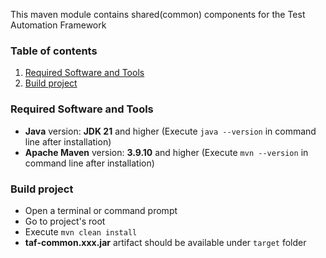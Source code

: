 This maven module contains shared(common) components for the Test Automation Framework

### Table of contents
1. [Required Software and Tools](#required-software-and-tools)
2. [Build project](#build-project)

<a name="required-software-and-tools"></a>
### Required Software and Tools  
* **Java** version: **JDK 21** and higher (Execute `java --version` in command line after installation)
* **Apache Maven** version: **3.9.10** and higher (Execute `mvn --version` in command line after installation)

<a name="build-project"></a>
### Build project  
* Open a terminal or command prompt
* Go to project's root
* Execute `mvn clean install`
* **taf-common.xxx.jar**  artifact should be available under `target` folder 
